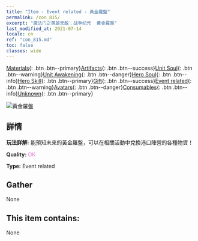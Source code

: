 ```yaml
---
title: "Item - Event related - 黃金羅盤"
permalink: /con_815/
excerpt: "魔法门之英雄无敌：战争纪元  黃金羅盤"
last_modified_at: 2021-07-14
locale: cn
ref: "con_815.md"
toc: false
classes: wide
---
```

 [Materials](/ItemsCN/){: .btn .btn--primary}[Artifacts](/ItemsCN/Artifacts/){: .btn .btn--success}[Unit Soul](/ItemsCN/UnitSoul/){: .btn .btn--warning}[Unit Awakening](/ItemsCN/UnitAwakening/){: .btn .btn--danger}[Hero Soul](/ItemsCN/HeroSoul/){: .btn .btn--info}[Hero Skill](/ItemsCN/HeroSkill/){: .btn .btn--primary}[Gift](/ItemsCN/Gift/){: .btn .btn--success}[Event related](/ItemsCN/Events/){: .btn .btn--warning}[Avatars](/ItemsCN/Avatars/){: .btn .btn--danger}[Consumables](/ItemsCN/Consumables/){: .btn .btn--info}[Unknown](/ItemsCN/Unknown/){: .btn .btn--primary}

 ![黃金羅盤](/images/t/i_3073.png)

## 詳情
 **玩法詳解:** 能預知未來的黃金羅盤，可以在相關活動中兌換港口陣營的各種物資！

 **Quality:** <span style="color: #DA70D6">OK</span>

 **Type:** Event related

## Gather

  None

## This item contains:

  None

